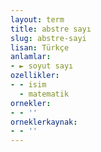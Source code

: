```yaml
---
layout: term
title: abstre sayı
slug: abstre-sayi
lisan: Türkçe
anlamlar:
- ► soyut sayı
ozellikler:
- - isim
  - matematik
ornekler:
- - ''
orneklerkaynak:
- - ''
---
```

